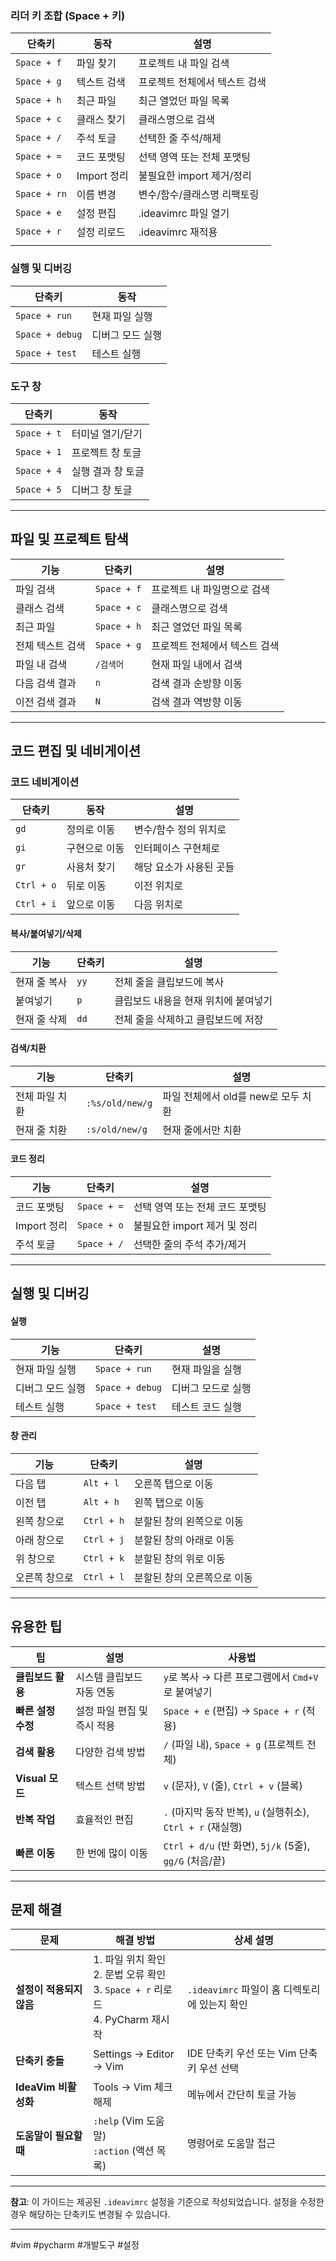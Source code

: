 
### 리더 키 조합 (Space + 키)
| 단축키          | 동작        | 설명                |
| ------------ | --------- | ----------------- |
| `Space + f`  | 파일 찾기     | 프로젝트 내 파일 검색      |
| `Space + g`  | 텍스트 검색    | 프로젝트 전체에서 텍스트 검색  |
| `Space + h`  | 최근 파일     | 최근 열었던 파일 목록      |
| `Space + c`  | 클래스 찾기    | 클래스명으로 검색         |
| `Space + /`  | 주석 토글     | 선택한 줄 주석/해제       |
| `Space + =`  | 코드 포맷팅    | 선택 영역 또는 전체 포맷팅   |
| `Space + o`  | Import 정리 | 불필요한 import 제거/정리 |
| `Space + rn` | 이름 변경     | 변수/함수/클래스명 리팩토링   |
| `Space + e`  | 설정 편집     | .ideavimrc 파일 열기  |
| `Space + r`  | 설정 리로드    | .ideavimrc 재적용    |
|              |           |                   |


### 실행 및 디버깅
| 단축키             | 동작        |
| --------------- | --------- |
| `Space + run`   | 현재 파일 실행  |
| `Space + debug` | 디버그 모드 실행 |
| `Space + test`  | 테스트 실행    |

### 도구 창
| 단축키         | 동작         |
| ----------- | ---------- |
| `Space + t` | 터미널 열기/닫기  |
| `Space + 1` | 프로젝트 창 토글  |
| `Space + 4` | 실행 결과 창 토글 |
| `Space + 5` | 디버그 창 토글   |

---

## 파일 및 프로젝트 탐색

| 기능        | 단축키         | 설명               |
| --------- | ----------- | ---------------- |
| 파일 검색     | `Space + f` | 프로젝트 내 파일명으로 검색  |
| 클래스 검색    | `Space + c` | 클래스명으로 검색        |
| 최근 파일     | `Space + h` | 최근 열었던 파일 목록     |
| 전체 텍스트 검색 | `Space + g` | 프로젝트 전체에서 텍스트 검색 |
| 파일 내 검색   | `/검색어`      | 현재 파일 내에서 검색     |
| 다음 검색 결과  | `n`         | 검색 결과 순방향 이동     |
| 이전 검색 결과  | `N`         | 검색 결과 역방향 이동     |

---

## 코드 편집 및 네비게이션

### 코드 네비게이션
| 단축키        | 동작      | 설명            |
| ---------- | ------- | ------------- |
| `gd`       | 정의로 이동  | 변수/함수 정의 위치로  |
| `gi`       | 구현으로 이동 | 인터페이스 구현체로    |
| `gr`       | 사용처 찾기  | 해당 요소가 사용된 곳들 |
| `Ctrl + o` | 뒤로 이동   | 이전 위치로        |
| `Ctrl + i` | 앞으로 이동  | 다음 위치로        |

#### 복사/붙여넣기/삭제
| 기능      | 단축키  | 설명                   |
| ------- | ---- | -------------------- |
| 현재 줄 복사 | `yy` | 전체 줄을 클립보드에 복사       |
| 붙여넣기    | `p`  | 클립보드 내용을 현재 위치에 붙여넣기 |
| 현재 줄 삭제 | `dd` | 전체 줄을 삭제하고 클립보드에 저장  |

#### 검색/치환
| 기능       | 단축키             | 설명                      |
| -------- | --------------- | ----------------------- |
| 전체 파일 치환 | `:%s/old/new/g` | 파일 전체에서 old를 new로 모두 치환 |
| 현재 줄 치환  | `:s/old/new/g`  | 현재 줄에서만 치환              |

#### 코드 정리
| 기능        | 단축키         | 설명                  |
| --------- | ----------- | ------------------- |
| 코드 포맷팅    | `Space + =` | 선택 영역 또는 전체 코드 포맷팅  |
| Import 정리 | `Space + o` | 불필요한 import 제거 및 정리 |
| 주석 토글     | `Space + /` | 선택한 줄의 주석 추가/제거     |

---

## 실행 및 디버깅

#### 실행
| 기능        | 단축키             | 설명         |
| --------- | --------------- | ---------- |
| 현재 파일 실행  | `Space + run`   | 현재 파일을 실행  |
| 디버그 모드 실행 | `Space + debug` | 디버그 모드로 실행 |
| 테스트 실행    | `Space + test`  | 테스트 코드 실행  |

#### 창 관리
| 기능      | 단축키        | 설명              |
| ------- | ---------- | --------------- |
| 다음 탭    | `Alt + l`  | 오른쪽 탭으로 이동      |
| 이전 탭    | `Alt + h`  | 왼쪽 탭으로 이동       |
| 왼쪽 창으로  | `Ctrl + h` | 분할된 창의 왼쪽으로 이동  |
| 아래 창으로  | `Ctrl + j` | 분할된 창의 아래로 이동   |
| 위 창으로   | `Ctrl + k` | 분할된 창의 위로 이동    |
| 오른쪽 창으로 | `Ctrl + l` | 분할된 창의 오른쪽으로 이동 |

---

## 유용한 팁

| 팁             | 설명               | 사용법                                             |
| ------------- | ---------------- | ----------------------------------------------- |
| **클립보드 활용**   | 시스템 클립보드 자동 연동   | `y`로 복사 → 다른 프로그램에서 `Cmd+V`로 붙여넣기               |
| **빠른 설정 수정**  | 설정 파일 편집 및 즉시 적용 | `Space + e` (편집) → `Space + r` (적용)             |
| **검색 활용**     | 다양한 검색 방법        | `/` (파일 내), `Space + g` (프로젝트 전체)               |
| **Visual 모드** | 텍스트 선택 방법        | `v` (문자), `V` (줄), `Ctrl + v` (블록)              |
| **반복 작업**     | 효율적인 편집          | `.` (마지막 동작 반복), `u` (실행취소), `Ctrl + r` (재실행)   |
| **빠른 이동**     | 한 번에 많이 이동       | `Ctrl + d/u` (반 화면), `5j/k` (5줄), `gg/G` (처음/끝) |

---

## 문제 해결

| 문제               | 해결 방법                                                              | 상세 설명                           |
| ---------------- | ------------------------------------------------------------------ | ------------------------------- |
| **설정이 적용되지 않음**  | 1. 파일 위치 확인<br>2. 문법 오류 확인<br>3. `Space + r` 리로드<br>4. PyCharm 재시작 | `.ideavimrc` 파일이 홈 디렉토리에 있는지 확인 |
| **단축키 충돌**       | Settings → Editor → Vim                                            | IDE 단축키 우선 또는 Vim 단축키 우선 선택     |
| **IdeaVim 비활성화** | Tools → Vim 체크 해제                                                  | 메뉴에서 간단히 토글 가능                  |
| **도움말이 필요할 때**   | `:help` (Vim 도움말)<br>`:action` (액션 목록)                             | 명령어로 도움말 접근                     |

---

**참고**: 이 가이드는 제공된 `.ideavimrc` 설정을 기준으로 작성되었습니다. 설정을 수정한 경우 해당하는 단축키도 변경될 수 있습니다.

---

#vim #pycharm #개발도구 #설정